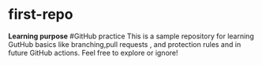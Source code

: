 # first-repo
**Learning purpose**
#GitHub practice
This is a sample repository for learning GutHub basics like branching,pull requests , and protection rules and in future GitHub actions.
Feel free to explore or ignore!
